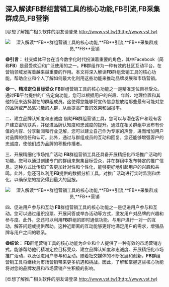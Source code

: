 ## **深入解读**FB**群组营销工具的核心功能,**FB**引流,**FB**采集群成员,**FB**营销**

[😍想了解推广相关软件的朋友请登录 http://www.vst.tw](http://www.vst.tw)

 <center><img src="https://vst.tw/MP4/tuiguang/png/8.png" alt="深入解读**FB**群组营销工具的核心功能,**FB**引流,**FB**采集群成员,**FB**营销"></center>

**😄引言：**
社交媒体平台在当今数字化时代扮演着重要的角色，其中Facebook（简称**FB**）是最受欢迎和广泛使用的之一。**FB**群组作为一种有效的社区互动平台，在营销领域发挥着越来越重要的作用。本文将深入解读**FB**群组营销工具的核心功能，帮助企业和个人了解如何最大化利用这些功能来推动品牌发展和市场营销。

**😄一、精准定位目标受众**
**FB**群组营销工具的核心功能之一是精准定位目标受众。通过**FB**平台提供的广告定向功能，您可以根据用户的兴趣、年龄、地理位置和其他特征来选择潜在的群组成员。这使得您能够将宣传信息投放给那些最有可能对您的品牌或产品感兴趣的人群，从而提高广告的效果和回报率。

二、建立品牌认知度和忠诚度
借助**FB**群组营销工具，您可以与潜在客户和现有客户建立密切联系，并促进品牌认知度和忠诚度的提升。通过在相关群组中发布有价值的内容、分享新闻和行业见解，您可以建立自己作为专家的声誉，进而增加用户对品牌的信任和认可。此外，通过与群组成员的互动和回复，您还能够增强客户的忠诚度，使他们成为品牌的积极传播者。

三、开展精细化市场推广活动
**FB**群组营销工具还具备开展精细化市场推广活动的功能。您可以通过创建专门的群组来聚集目标受众，并在群组中发布特定的推广信息。这种方式比传统广告更加针对性和个性化，能够更好地引起用户的兴趣和共鸣。此外，您还可以利用**FB**提供的数据分析工具，对推广活动进行实时监测和优化，以确保您的投资得到最大的回报。

 <center><img src="https://vst.tw/MP4/tuiguang/png/1.png" alt="深入解读**FB**群组营销工具的核心功能,**FB**引流,**FB**采集群成员,**FB**营销"></center>

四、促进用户参与和互动
**FB**群组营销工具的核心功能之一是促进用户参与和互动。您可以通过组织投票、开展问答或举办活动等方式，激发用户对品牌的兴趣和参与度。此外，您还可以利用**FB**群组的即时通信功能，与用户进行一对一的互动，解答问题或提供帮助。这种近距离的互动能够更好地满足用户的需求，增强品牌与用户之间的联系。

**😄结论：**
**FB**群组营销工具的核心功能为企业和个人提供了一种有效的市场营销方式，能够帮助他们精准定位目标受众、建立品牌认知度和忠诚度、开展精细化市场推广活动，以及促进用户参与和互动。随着社交媒体的不断发展和创新，**FB**群组营销工具将继续为市场营销带来更多机遇和挑战。因此，了解和掌握这些核心功能将对您的品牌发展和市场营销产生积极的影响。

[😍想了解推广相关软件的朋友请登录 http://www.vst.tw](http://www.vst.tw)



